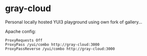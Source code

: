 gray-cloud
==========

Personal locally hosted YUI3 playground using own fork of gallery...

Apache config:

    ProxyRequests Off
    ProxyPass /yui/combo http://gray-cloud:3000
    ProxyPassReverse /yui/combo http://gray-cloud:3000


